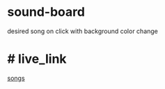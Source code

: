 # sound-board
desired song on click with background color change
# # live_link
[songs](https://ashwani-verma-07.github.io/sound-board/)

